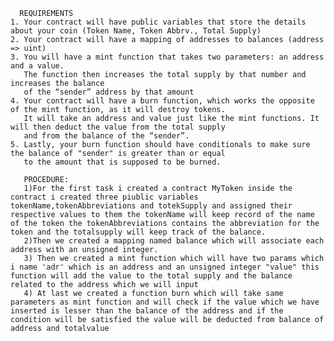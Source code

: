       REQUIREMENTS
    1. Your contract will have public variables that store the details about your coin (Token Name, Token Abbrv., Total Supply)
    2. Your contract will have a mapping of addresses to balances (address => uint)
    3. You will have a mint function that takes two parameters: an address and a value. 
       The function then increases the total supply by that number and increases the balance 
       of the “sender” address by that amount
    4. Your contract will have a burn function, which works the opposite of the mint function, as it will destroy tokens. 
       It will take an address and value just like the mint functions. It will then deduct the value from the total supply 
       and from the balance of the “sender”.
    5. Lastly, your burn function should have conditionals to make sure the balance of "sender" is greater than or equal 
       to the amount that is supposed to be burned.

       PROCEDURE:
       1)For the first task i created a contract MyToken inside the contract i created three piublic variables tokenName,tokenAbbreviations and totekSupply and assigned their respective values to them the tokenName will keep record of the name of the token the tokenAbbreviations contains the abbreviation for the token and the totalsupply will keep track of the balance.
       2)Then we created a mapping named balance which will associate each address with an unsigned integer.
       3) Then we created a mint function which will have two params which i name 'adr' which is an address and an unsigned integer "value" this function will add the value to the total supply and the balance related to the address which we will input
       4) At last we created a function burn which will take same parameters as mint function and will check if the value which we have inserted is lesser than the balance of the address and if the condition will be satisfied the value will be deducted from balance of address and totalvalue
